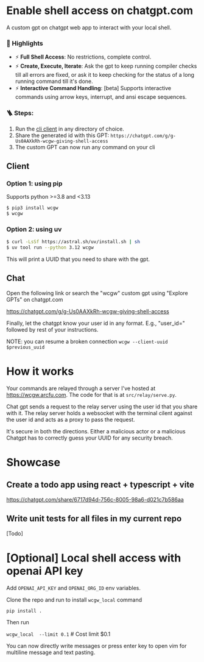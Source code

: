 # Enable shell access on chatgpt.com
A custom gpt on chatgpt web app to interact with your local shell.

### 🚀 Highlights
- ⚡ **Full Shell Access**: No restrictions, complete control.
- ⚡ **Create, Execute, Iterate**: Ask the gpt to keep running compiler checks till all errors are fixed, or ask it to keep checking for the status of a long running command till it's done.
- ⚡ **Interactive Command Handling**: [beta] Supports interactive commands using arrow keys, interrupt, and ansi escape sequences. 

###  🪜 Steps: 
1. Run the [cli client](https://github.com/rusiaaman/wcgw?tab=readme-ov-file#client) in any directory of choice.
2. Share the generated id with this GPT: `https://chatgpt.com/g/g-Us0AAXkRh-wcgw-giving-shell-access`
3. The custom GPT can now run any command on your cli

## Client

### Option 1: using pip
Supports python >=3.8 and <3.13
```sh
$ pip3 install wcgw
$ wcgw
```

### Option 2: using uv
```sh
$ curl -LsSf https://astral.sh/uv/install.sh | sh
$ uv tool run --python 3.12 wcgw
```

This will print a UUID that you need to share with the gpt.


## Chat
Open the following link or search the "wcgw" custom gpt using "Explore GPTs" on chatgpt.com

https://chatgpt.com/g/g-Us0AAXkRh-wcgw-giving-shell-access

Finally, let the chatgpt know your user id in any format. E.g., "user_id=<your uuid>" followed by rest of your instructions.

NOTE: you can resume a broken connection 
`wcgw --client-uuid $previous_uuid`

# How it works
Your commands are relayed through a server I've hosted at https://wcgw.arcfu.com. The code for that is at `src/relay/serve.py`. 

Chat gpt sends a request to the relay server using the user id that you share with it. The relay server holds a websocket with the terminal cilent against the user id and acts as a proxy to pass the request.

It's secure in both the directions. Either a malicious actor or a malicious Chatgpt has to correctly guess your UUID for any security breach. 

# Showcase

## Create a todo app using react + typescript + vite
https://chatgpt.com/share/6717d94d-756c-8005-98a6-d021c7b586aa

## Write unit tests for all files in my current repo
[Todo]


# [Optional] Local shell access with openai API key

Add `OPENAI_API_KEY` and `OPENAI_ORG_ID` env variables.

Clone the repo and run to install `wcgw_local` command

`pip install .`

Then run 

`wcgw_local  --limit 0.1` # Cost limit $0.1 

You can now directly write messages or press enter key to open vim for multiline message and text pasting.
